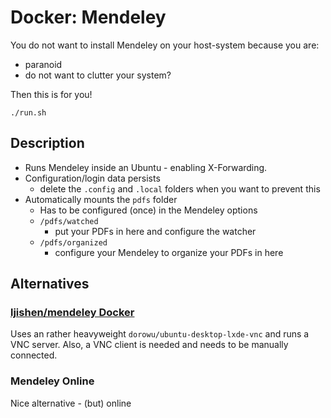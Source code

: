 # Docker: Mendeley

You do not want to install Mendeley on your host-system because you are:
- paranoid
- do not want to clutter your system?

Then this is for you!

```shell
./run.sh
```

## Description
- Runs Mendeley inside an Ubuntu - enabling X-Forwarding.
- Configuration/login data persists
  - delete the `.config` and `.local` folders when you want to prevent this
- Automatically mounts the `pdfs` folder
  - Has to be configured (once) in the Mendeley options
  - `/pdfs/watched`
    - put your PDFs in here and configure the watcher
  - `/pdfs/organized`
    - configure your Mendeley to organize your PDFs in here 


## Alternatives

### [ljishen/mendeley Docker](https://hub.docker.com/r/ljishen/mendeley)

Uses an rather heavyweight `dorowu/ubuntu-desktop-lxde-vnc` and runs a VNC server.
Also, a VNC client is needed and needs to be manually connected.

### Mendeley Online

Nice alternative - (but) online 